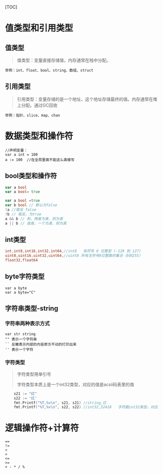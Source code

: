 [TOC]

# 值类型和引用类型

##  值类型

>值类型：变量直接存储值，内存通常在栈中分配。

    举例：int、float、bool、string、数组、struct

## 引用类型

>引用类型：变量存储的是一个地址，这个地址存储最终的值。内存通常在堆上分配。通过GC回收

    举例：指针、slice、map、chan
# 数据类型和操作符

```
//声明变量：
var a int = 100
a := 100  //在全局里面不能这么直接写
```
##  bool类型和操作符

```go
var a bool
var a bool= true

var a bool =true
var b bool // 默认为false
!a //取反 false
!b // 取反，为true
a && b // 和，两者为真，则为真
a || b // 或者，一个为真，则为真
```

## int类型

```go
int,int8,int16,int32,int64,//int8   有符号 8 位整型 (-128 到 127)
uint8,uint16,uint32,uint64,//uint8 所有无符号8位整数的集合（0到255）
float32,float64
```
## byte字符类型

```
var a byte
var a byte="C"
```
## 字符串类型-string

### 字符串两种表示方式

```
var str string
"" 表示一个字符串
`` 反撇表示内部的内容原方不动的打印出来
'' 表示一个字符
```
### 字符类型

> 字符类型用单引号
>
> 字符类型本质上是一个int32类型，对应的值是acsii码表里的值

```go
	s21 := "红"
	s22 := '红'
	fmt.Printf("%T,%v\n", s21, s21) //string,红
	fmt.Printf("%T,%v\n", s22, s22) //int32,32418   字符数int32类型，对应的值数acsii码表里的值
```


#  逻辑操作符+计算符

```
== 
!= 
<
>
<=
>=
+ - * / %
```